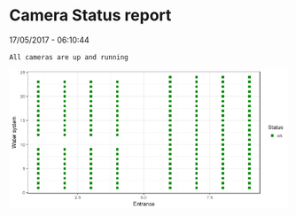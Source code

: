 Camera Status report
================
17/05/2017 - 06:10:44

    All cameras are up and running

![](camreport_files/figure-markdown_github/unnamed-chunk-2-1.png)
